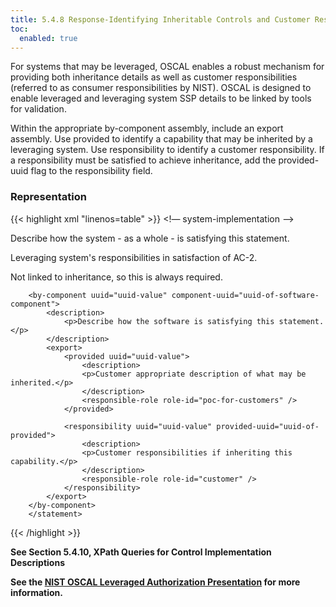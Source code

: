 ```yaml
---
title: 5.4.8 Response-Identifying Inheritable Controls and Customer Responsibilities
toc:
  enabled: true
---
```



For systems that may be leveraged, OSCAL enables a robust mechanism for providing both inheritance details as well as customer responsibilities (referred to as consumer responsibilities by NIST). OSCAL is designed to enable leveraged and leveraging system SSP details to be linked by tools for validation.

Within the appropriate by-component assembly, include an export assembly. Use provided to identify a capability that may be inherited by a leveraging system. Use responsibility to identify a customer responsibility. If a responsibility must be satisfied to achieve inheritance, add the provided-uuid flag to the responsibility field.

### **Representation**

{{< highlight xml "linenos=table" >}}
<!— system-implementation -->
<control-implementation>
    <!-- cut -->
    <implemented-requirement uuid="uuid-value" control-id="ac-2">
        <statement uuid="uuid-value" statement-id="ac-2_smt.a">
        <by-component uuid="uuid-value" component-uuid="uuid-of-this-system-component">
            <description>
                <p>Describe how the system - as a whole - is satisfying this statement.</p>
            </description>
            <export>
                <responsibility uuid="uuid-value">
                    <description>
                    <p>Leveraging system's responsibilities in satisfaction of AC-2.</p>
                    <p>Not linked to inheritance, so this is always required.</p>
                    </description>
                    <responsible-role role-id="customer" />
                </responsibility>
            </export>
        </by-component>

        <by-component uuid="uuid-value" component-uuid="uuid-of-software-component">
            <description>
                <p>Describe how the software is satisfying this statement.</p>
            </description>
            <export>
                <provided uuid="uuid-value">
                    <description>
                    <p>Customer appropriate description of what may be inherited.</p>
                    </description>
                    <responsible-role role-id="poc-for-customers" />
                </provided>
                
                <responsibility uuid="uuid-value" provided-uuid="uuid-of-provided">
                    <description>
                    <p>Customer responsibilities if inheriting this capability.</p>
                    </description>
                    <responsible-role role-id="customer" />
                </responsibility>
            </export>
        </by-component>
        </statement>
</control-implementation>
<!-- back-matter -->
{{< /highlight >}}

**See Section 5.4.10, XPath Queries for Control Implementation Descriptions**

**See the [NIST OSCAL Leveraged Authorization Presentation](https://pages.nist.gov/OSCAL/presentations/oscal-leveraged-authorizations-v6a.pdf) for more information.** 